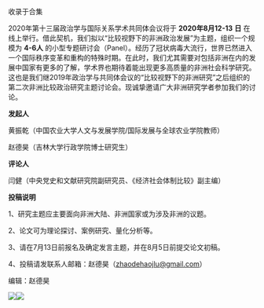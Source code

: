 

收录于合集

2020年第十三届政治学与国际关系学术共同体会议将于 **2020年8月12-13** **日**
在线上举行。借此契机，我们拟以“比较视野下的非洲政治发展”为主题，组织一个规模为 **4-6人**
的小型专题研讨会（Panel）。经历了冠状病毒大流行，世界已然进入一个国际秩序变革和重构的特殊时期。在此时，我们尤其需要对包括非洲在内的发展中国家有更多的了解，学术界也期待着能出现更多高质量的非洲社会科学研究。这也是我们继2019年政治学与共同体会议的“比较视野下的非洲研究”之后组织的第二次非洲比较政治研究主题讨论会。现诚挚邀请广大非洲研究学者参加我们的讨论。

  

  

 **发起人**

  

  

黄振乾（中国农业大学人文与发展学院/国际发展与全球农业学院教师）  

赵德昊（吉林大学行政学院博士研究生）

  

  

 **评论人**

  

  

闫健（中央党史和文献研究院副研究员、《经济社会体制比较》副主编）

  

  

 **投稿说明**

  

  

1、研究主题应主要面向非洲大陆、非洲国家或为涉及非洲的议题。

  

2、论文可为理论探讨、案例研究、量化分析等。

  

3、请在7月13日前报名及确定发言主题，并在8月5日前提交论文初稿。

  

4、投稿请发联系人邮箱：赵德昊（zhaodehaojlu@gmail.com）

  

  

  

  

编辑：赵德昊

  

![](/images/281/2.jpeg)![](/images/281/3.jpeg)

  

